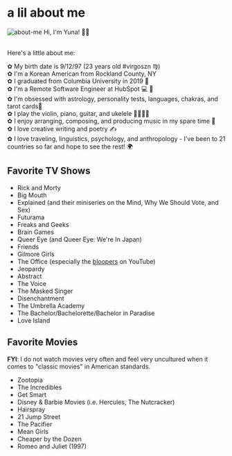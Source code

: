# a lil about me

<div class="img-and-text">
<img alt="about-me" src="https://user-images.githubusercontent.com/30121322/90349194-eedb5a80-e006-11ea-862d-f490b2b9ca39.jpg">
Hi, I'm Yuna! 💭🤪<br> <br>

Here's a little about me: <br>

✿ My birth date is 9/12/97 (23 years old #virgoszn ♍️) <br>
✿ I'm a Korean American from Rockland County, NY <br>
✿ I graduated from Columbia University in 2019 🗽 <br>
✿ I'm a Remote Software Engineer at HubSpot 💻 🏡 <br>
✿ I'm obsessed with astrology, personality tests, languages, chakras, and tarot cards🔮 <br>
✿ I play the violin, piano, guitar, and ukelele 🎻🎹🎸🎶 <br>
✿ I enjoy arranging, composing, and producing music in my spare time 🎼 <br>
✿ I love creative writing and poetry ✍️ <br>
✿ I love traveling, linguistics, psychology, and anthropology - I've been to 21 countries so far and hope to see the rest! 🌍

</div>

## Favorite TV Shows

- Rick and Morty
- Big Mouth
- Explained (and their miniseries on the Mind, Why We Should Vote, and Sex)
- Futurama
- Freaks and Geeks
- Brain Games
- Queer Eye (and Queer Eye: We're In Japan)
- Friends
- Gilmore Girls
- The Office (especially the [bloopers](https://www.youtube.com/results?search_query=office+bloopers) on YouTube)
- Jeopardy
- Abstract
- The Voice
- The Masked Singer
- Disenchantment
- The Umbrella Academy
- The Bachelor/Bachelorette/Bachelor in Paradise
- Love Island

## Favorite Movies

**FYI**: I do not watch movies very often and feel very uncultured when it comes to "classic movies" in American standards.

- Zootopia
- The Incredibles
- Get Smart
- Disney & Barbie Movies (i.e. Hercules, The Nutcracker)
- Hairspray
- 21 Jump Street
- The Pacifier
- Mean Girls
- Cheaper by the Dozen
- Romeo and Juliet (1997)
